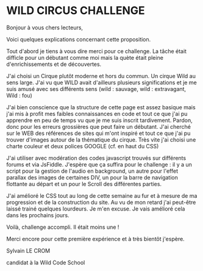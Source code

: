 # WILD CIRCUS CHALLENGE

Bonjour à vous chers lecteurs,

Voici quelques explications concernant cette proposition.

Tout d'abord je tiens à vous dire merci pour ce challenge. La tâche était difficle pour un débutant comme moi mais la quète était pleine d'enrichissements et de découvertes.

J'ai choisi un Cirque plutôt moderne et hors du commun. Un cirque Wild au sens large. J'ai vu que WILD avait d'ailleurs plusieurs significations et je me suis amusé avec ses différents sens (wild : sauvage, wild : extravagant, Wild : fou)

J'ai bien conscience que la structure de cette page est assez basique mais j'ai mis à profit mes faibles connaissances en code et tout ce que j'ai pu apprendre en peu de temps vu que je me suis inscrit tardivement. Pardon, donc pour les erreurs grossières que peut faire un débutant.
J'ai cherché sur le WEB des références de sites qui m'ont inspiré et tout ce que j'ai pu trouver d'images autour de la thématique du cirque. Très vite j'ai choisi une charte couleur et deux polices GOOGLE (cf. en haut du CSS)

J'ai utiliser avec modération des codes javascript trouvés sur différents forums et via JsFiddle. J'espère que ça suffira pour le challenge : il y a un script pour la gestion de l'audio en background, un autre pour l'effet parallax des images de certaines DIV, un pour la barre de navigation flottante au départ et un pour le Scroll des différentes parties.

J'ai amélioré le CSS tout au long de cette semaine au fur et à mesure de ma progression et de la construction du site. Au vu de mon retard j'ai peut-être laissé trainé quelques lourdeurs. Je m'en excuse. Je vais amélioré cela dans les prochains jours.

Voilà, challenge accompli. Il était moins une !

Merci encore pour cette première expérience et à très bientôt j'espère.


Sylvain LE CROM

candidat à la Wild Code School
